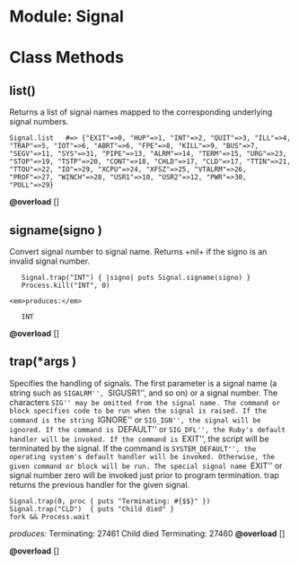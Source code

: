 # Module: Signal
    



# Class Methods
## list() [](#method-c-list)
Returns a list of signal names mapped to the corresponding underlying signal
numbers.

    Signal.list   #=> {"EXIT"=>0, "HUP"=>1, "INT"=>2, "QUIT"=>3, "ILL"=>4, "TRAP"=>5, "IOT"=>6, "ABRT"=>6, "FPE"=>8, "KILL"=>9, "BUS"=>7, "SEGV"=>11, "SYS"=>31, "PIPE"=>13, "ALRM"=>14, "TERM"=>15, "URG"=>23, "STOP"=>19, "TSTP"=>20, "CONT"=>18, "CHLD"=>17, "CLD"=>17, "TTIN"=>21, "TTOU"=>22, "IO"=>29, "XCPU"=>24, "XFSZ"=>25, "VTALRM"=>26, "PROF"=>27, "WINCH"=>28, "USR1"=>10, "USR2"=>12, "PWR"=>30, "POLL"=>29}
**@overload** [] 

## signame(signo ) [](#method-c-signame)
Convert signal number to signal name.
    Returns +nil+ if the signo is an invalid signal number.

       Signal.trap("INT") { |signo| puts Signal.signame(signo) }
       Process.kill("INT", 0)

    <em>produces:</em>

       INT
**@overload** [] 

## trap(*args ) [](#method-c-trap)
Specifies the handling of signals. The first parameter is a signal name (a
string such as ``SIGALRM'', ``SIGUSR1'', and so on) or a signal number. The
characters ``SIG'' may be omitted from the signal name. The command or block
specifies code to be run when the signal is raised. If the command is the
string ``IGNORE'' or ``SIG_IGN'', the signal will be ignored. If the command
is ``DEFAULT'' or ``SIG_DFL'', the Ruby's default handler will be invoked. If
the command is ``EXIT'', the script will be terminated by the signal. If the
command is ``SYSTEM_DEFAULT'', the operating system's default handler will be
invoked. Otherwise, the given command or block will be run. The special signal
name ``EXIT'' or signal number zero will be invoked just prior to program
termination. trap returns the previous handler for the given signal.

    Signal.trap(0, proc { puts "Terminating: #{$$}" })
    Signal.trap("CLD")  { puts "Child died" }
    fork && Process.wait

*produces:*
    Terminating: 27461
    Child died
    Terminating: 27460
**@overload** [] 

**@overload** [] 


